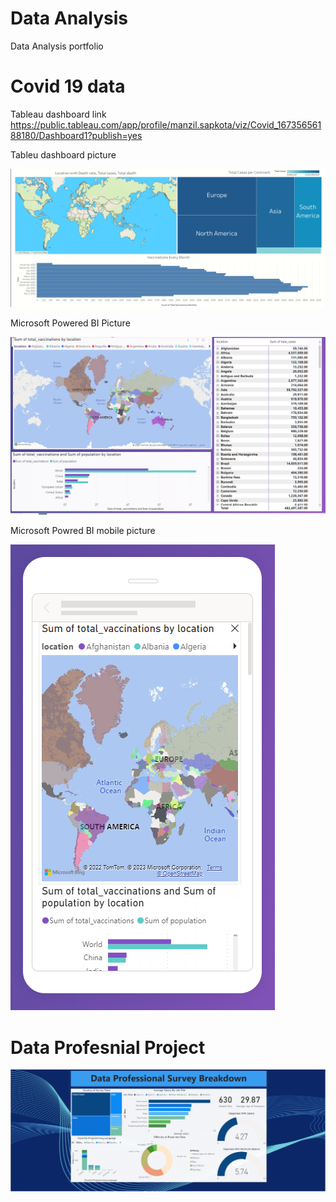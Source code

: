 # Data Analysis
Data Analysis portfolio

<h1>Covid 19 data</h1>


Tableau dashboard link
https://public.tableau.com/app/profile/manzil.sapkota/viz/Covid_16735656188180/Dashboard1?publish=yes

Tableu dashboard picture

<img src="https://github.com/NicksKnack/Covid-Query/raw/main/tableau_Covid_dashboard_picture.png" alt="Tableu dashboard picture">


Microsoft Powered BI Picture

<img src="https://github.com/NicksKnack/Covid-Query/blob/main/microsoft_Power_Bi.png" alt="Bowered Bi dashboard picture">

Microsoft Powred BI mobile picture

<img src="https://github.com/NicksKnack/Covid-Query/blob/main/Microsoft_Power_BI_Mobile.png" alt="Microsoft Powred BI mobile picture">

<h1> Data Profesnial Project </h1>

<img src="https://github.com/NicksKnack/Data_Analysis/blob/main/Data_Pro_survey.png?raw=true" alt="Data Profesnial">
